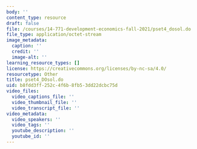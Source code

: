 ```yaml
---
body: ''
content_type: resource
draft: false
file: /courses/14-771-development-economics-fall-2021/pset4_dosol.do
file_type: application/octet-stream
image_metadata:
  caption: ''
  credit: ''
  image-alt: ''
learning_resource_types: []
license: https://creativecommons.org/licenses/by-nc-sa/4.0/
resourcetype: Other
title: pset4_DOsol.do
uid: b8fdd3ff-252c-4f6b-8fb5-3dd22dcbc75d
video_files:
  video_captions_file: ''
  video_thumbnail_file: ''
  video_transcript_file: ''
video_metadata:
  video_speakers: ''
  video_tags: ''
  youtube_description: ''
  youtube_id: ''
---
```

